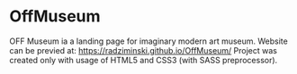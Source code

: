 # OffMuseum
OFF Museum ia a landing page for imaginary modern art museum.
Website can be previed at: https://radziminski.github.io/OffMuseum/
Project was created only with usage of HTML5 and CSS3 (with SASS preprocessor). 

